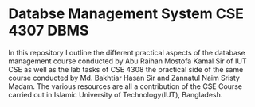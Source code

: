 # Databse Management System CSE 4307 DBMS

In this repository I outline the different practical aspects of the database management course conducted by Abu Raihan Mostofa Kamal Sir of IUT CSE as well as the lab tasks of CSE 4308 the practical side of the same course conducted by Md. Bakhtiar Hasan Sir and Zannatul Naim Sristy Madam. The various resources are all a contribution of the CSE Course carried out in Islamic University of Technology(IUT), Bangladesh.
